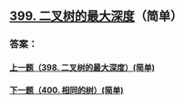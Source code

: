 ## [399. 二叉树的最大深度](https://leetcode-cn.com/problems/merge-two-sorted-lists/)（简单）





### 答案：



#### [上一题（398. 二叉树的最大深度）(简单)](https://github.com/sdwwld/leetCode/blob/master/src/main/java/com/wld/java/leetcode/leetCode0398.md)

#### [下一题（400. 相同的树）(简单)](https://github.com/sdwwld/leetCode/blob/master/src/main/java/com/wld/java/leetcode/leetCode0400.md)